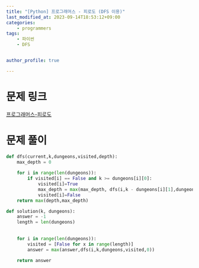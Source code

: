 ```yaml
---
title: "[Python] 프로그래머스 - 피로도 (DFS 이용)"
last_modified_at: 2023-09-14T18:53:12+09:00
categories:
    - programmers
tags:
    - 파이썬
    - DFS


author_profile: true

---
```

# 문제 링크
[프로그래머스-피로도](https://school.programmers.co.kr/learn/courses/30/lessons/87946 "문제링크")

# 문제 풀이

```py
def dfs(current,k,dungeons,visited,depth):
    max_depth = 0
    
    for i in range(len(dungeons)):
        if visited[i] == False and k >= dungeons[i][0]:
            visited[i]=True
            max_depth = max(max_depth, dfs(i,k - dungeons[i][1],dungeons,visited,depth+1))  
            visited[i]=False
    return max(depth,max_depth)

def solution(k, dungeons):
    answer = -1
    length = len(dungeons)
    
    
    for i in range(len(dungeons)):
        visited = [False for x in range(length)]
        answer = max(answer,dfs(i,k,dungeons,visited,0))
    
    return answer

```
